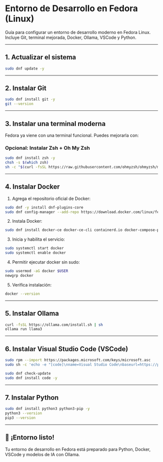 # Entorno de Desarrollo en Fedora (Linux)

Guía para configurar un entorno de desarrollo moderno en Fedora Linux. Incluye Git, terminal mejorada, Docker, Ollama, VSCode y Python.

---

## 1. Actualizar el sistema

```bash
sudo dnf update -y
```

---

## 2. Instalar Git

```bash
sudo dnf install git -y
git --version
```

---

## 3. Instalar una terminal moderna

Fedora ya viene con una terminal funcional. Puedes mejorarla con:

### Opcional: Instalar Zsh + Oh My Zsh

```bash
sudo dnf install zsh -y
chsh -s $(which zsh)
sh -c "$(curl -fsSL https://raw.githubusercontent.com/ohmyzsh/ohmyzsh/master/tools/install.sh)"
```

---

## 4. Instalar Docker

1. Agrega el repositorio oficial de Docker:

```bash
sudo dnf -y install dnf-plugins-core
sudo dnf config-manager --add-repo https://download.docker.com/linux/fedora/docker-ce.repo
```

2. Instala Docker:

```bash
sudo dnf install docker-ce docker-ce-cli containerd.io docker-compose-plugin -y
```

3. Inicia y habilita el servicio:

```bash
sudo systemctl start docker
sudo systemctl enable docker
```

4. Permitir ejecutar docker sin sudo:

```bash
sudo usermod -aG docker $USER
newgrp docker
```

5. Verifica instalación:

```bash
docker --version
```

---

## 5. Instalar Ollama

```bash
curl -fsSL https://ollama.com/install.sh | sh
ollama run llama3
```

---

## 6. Instalar Visual Studio Code (VSCode)

```bash
sudo rpm --import https://packages.microsoft.com/keys/microsoft.asc
sudo sh -c 'echo -e "[code]\nname=Visual Studio Code\nbaseurl=https://packages.microsoft.com/yumrepos/vscode\nenabled=1\ngpgcheck=1\ngpgkey=https://packages.microsoft.com/keys/microsoft.asc" > /etc/yum.repos.d/vscode.repo'

sudo dnf check-update
sudo dnf install code -y
```

---

## 7. Instalar Python

```bash
sudo dnf install python3 python3-pip -y
python3 --version
pip3 --version
```

---

## 🎉 ¡Entorno listo!

Tu entorno de desarrollo en Fedora está preparado para Python, Docker, VSCode y modelos de IA con Ollama.
